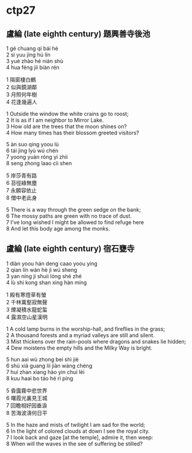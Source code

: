 # ctp27

## 盧綸 (late eighth century) 題興善寺後池

1 gé chuang qi bái hè  
2 sì yuu jìng hú lín  
3 yuè zhào hé nián shù  
4 hua féng jii biàn rén

1 隔窗棲白鶴  
2 似與鏡湖鄰  
3 月照何年樹  
4 花逢幾遍人

1 Outside the window the white crains go to roost;  
2 It is as if I am neighbor to Mirror Lake.  
3 How old are the trees that the moon shines on?  
4 How many times has their blossom greeted visitors?

5 àn suo qing yoou lù  
6 tái jìng lyù wú chén  
7 yoong yuàn róng yi zhii  
8 seng zhong laao cii shen

5 岸莎青有路  
6 苔徑綠無塵  
7 永願容依止  
8 僧中老此身

5 There is a way through the green sedge on the bank;  
6 The mossy paths are green with no trace of dust.  
7 I've long wished I might be allowed to find refuge here  
8 And let this body age among the monks.

## 盧綸 (late eighth century) 宿石甕寺

1 diàn yoou hán deng caao yoou yíng  
2 qian lín wàn hè jì wú sheng  
3 yan níng ji shuii lóng shé zhé  
4 lù shi kong shan xing hàn míng

1 殿有寒燈草有螢  
2 千林萬壑寂無聲  
3 煙凝積水龍蛇蜇  
4 露濕空山星漢明

1 A cold lamp burns in the worship-hall, and fireflies in the grass;  
2 A thousand forests and a myriad valleys are still and silent.  
3 Mist thickens over the rain-pools where dragons and snakes lie hidden;  
4 Dew moistens the empty hills and the Milky Way is bright.

5 hun aai wù zhong bei shì jiè  
6 shù xiá guang lii jiàn wáng chéng  
7 huí zhan xiang hào yin chuí lèi  
8 kuu haai bo táo hé rì píng

5 昏靄霧中悲世界  
6 曙霞光裏見王城  
7 回瞻相好因垂淚  
8 苦海波濤何日平

5 In the haze and mists of twilight I am sad for the world;  
6 In the light of colored clouds at down I see the royal city.  
7 I look back and gaze [at the temple], admire it, then weep:  
8 When will the waves in the see of suffering be stilled?
